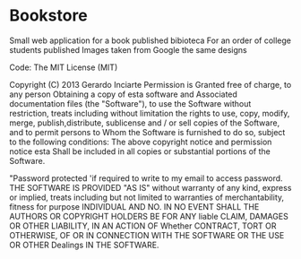 # Bookstore
Small web application for a book published bibioteca
For an order of college students published
Images taken from Google
the same designs

Code: The MIT License (MIT)

Copyright (C) 2013 Gerardo Inciarte
Permission is Granted free of charge, to any person Obtaining a copy of esta software and Associated 
documentation files (the "Software"), to use the Software without restriction, treats including 
without limitation the rights to use, copy, modify, merge, publish,distribute, sublicense and / 
or sell copies of the Software, and to permit persons to Whom the Software is furnished to do so, 
subject to the following conditions:
The above copyright notice and permission notice esta Shall be included in all copies or 
substantial portions of the Software.

"Password protected 'if required to write to my email to access password.
THE SOFTWARE IS PROVIDED "AS IS" without warranty of any kind, express or 
implied, treats including but not limited to warranties of merchantability, fitness for purpose
 INDIVIDUAL AND NO. IN NO EVENT SHALL THE AUTHORS OR COPYRIGHT HOLDERS BE FOR ANY liable CLAIM, 
 DAMAGES OR OTHER LIABILITY, IN AN ACTION OF Whether CONTRACT, TORT OR OTHERWISE, OF OR IN 
 CONNECTION WITH THE SOFTWARE OR THE USE OR OTHER Dealings IN THE SOFTWARE.
